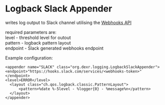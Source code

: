 <h1>Logback Slack Appender</h1>

writes log output to Slack channel utilising the <a href="https://api.slack.com/incoming-webhooks">Webhooks API</a>

required parameters are:
<br/>level - threshold level for outout
<br/>pattern - logback pattern layout
<br/>endpoint - Slack generated webhooks endpoint

Example configuration:

    <appender name="SLACK" class="org.dexr.logging.LogbackSlackAppender">
    <endpoint>"https://hooks.slack.com/services/<webhooks-token>"</endpoint>
    <level>ERROR</level>
      <layout class="ch.qos.logback.classic.PatternLayout">
          <pattern>%date %-5level - %logger{0} - %message%n</pattern>
      </layout>
    </appender>        

